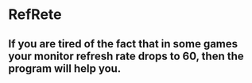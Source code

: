 # RefRete
<h2>If you are tired of the fact that in some games your monitor refresh rate drops to 60, then the program will help you. </h2>


